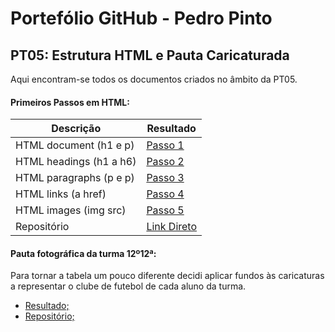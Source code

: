# Portefólio GitHub - Pedro Pinto

## PT05: Estrutura HTML e Pauta Caricaturada

Aqui encontram-se todos os documentos criados no âmbito da PT05.


#### Primeiros Passos em HTML:

| Descrição | Resultado |
| ------ | ------ |
| HTML document (h1 e p) | [Passo 1][passo1] |
| HTML headings (h1 a h6) | [Passo 2][passo2] |
| HTML paragraphs (p e p) | [Passo 3][passo3] |
| HTML links (a href) | [Passo 4][passo4] |
| HTML images (img src) | [Passo 5][passo5] |
| Repositório | [Link Direto](https://github.com/pedooor/primeiros_passos_html) |

#### Pauta fotográfica da turma 12º12ª:

Para tornar a tabela um pouco diferente decidi aplicar fundos às caricaturas a representar o clube de futebol de cada aluno da turma. 

- [Resultado;](https://pedooor.github.io/pt05_tabela/)
- [Repositório;](https://github.com/pedooor/pt05_tabela)


[passo1]: <https://pedooor.github.io/primeiros_passos_html/documento.html>
[passo2]: <https://pedooor.github.io/primeiros_passos_html/cabecalhos.html>
[passo3]: <https://pedooor.github.io/primeiros_passos_html/paragrafo.html>
[passo4]: <https://pedooor.github.io/primeiros_passos_html/links.html>
[passo5]: <https://pedooor.github.io/primeiros_passos_html/imagem.html>
